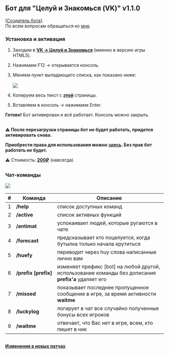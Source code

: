 ## Бот для "Целуй и Знакомься (VK)" v1.1.0

[[Создатель бота](https://vk.com/id570119284)].<br>По всем вопросам обращаться ко [мне](https://vk.com/id570119284).

### Установка и активация

1. Заходим в **[VK -> Целуй и Знакомься](https://vk.com/app3144697)** (именно в версию игры HTML5).
2. Нажимаем F12 -> открывается консоль.
3. Меняем пункт выпадающего списка, как показано ниже:<br><br> ![](/documentation/scr_console.png)

4. Копируем весь текст с **[этой](https://raw.githubusercontent.com/whyamsx/bottle.bot/main/documentation/7cd517d6f8aa0a0176bc.js)** страницы.
5. Вставляем в консоль -> нажимаем Enter.

**Готово!** Бот активирован и всё работает. Консоль можно закрыть.

##

**:warning: После перезагрузки страницы бот не будет работать, придется активировать снова.**<br>

**Приобрести права для использования можно [здесь](https://vk.com/id570119284). Без прав бот работать не будет.**

<!-- :warning: Бот в свободном доступе до 07.09.2020, после чего снова станет платным. -->

:warning: Стоимость: **[200₽](https://vk.com/id570119284)** (навсегда).

##

### Чат-команды

![](/documentation/info-markup.svg)

|  #  | Команда                   | Описание                                                                                             |
| :-: | ------------------------- | ---------------------------------------------------------------------------------------------------- |
|  1  | **/help**                 | список доступных команд                                                                              |
|  2  | **/active**               | список активных функций                                                                              |
|  3  | **/antimat**              | успокаивает людей, которые ругаются в чате                                                           |
|  4  | **/forecast**             | предсказывает кто поцелуется, когда бутылка только начала крутиться                                  |
|  5  | **/huefy**                | переводит через huy слова написанные лично вам                                                       |
|  6  | **/prefix&nbsp;[prefix]** | изменяет префикс [bot] на любой другой, использование команды без дописания **prefix'a** удаляет его |
|  7  | **/missed**               | показывает последнее пропущенное сообщение в игре, за время активности **waitme**                    |
|  8  | **/luckylog**             | логирует в чат все случайно полученные бонусы всех игроков                                           |
|  9  | **/waitme**               | отвечает, что Вас нет в игре, всем, кто пишет в ник                                                  |

##

#### [Изменения в новых патчах](https://github.com/whyamsx/bottle.bot/releases)
